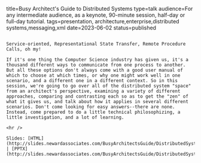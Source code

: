 title=Busy Architect's Guide   to Distributed Systems
type=talk
audience=For any intermediate audience, as a keynote, 90-minute session, half-day or full-day tutorial.
tags=presentation, architecture,enterprise,distributed systems,messaging,xml
date=2023-06-02
status=published
~~~~~~

Service-oriented, Representational State Transfer, Remote Procedure Calls, oh my!

If it's one thing the Computer Science industry has given us, it's a thousand different ways to communicate from one process to another. But all these options don't always come with a good user manual of which to choose at which times, or why one might work well in one scenario, and a different one in a different context. So in this session, we're going to go over all of the distributed system "space" from an architect's perspective, examining a variety of different approaches, comparing and contrasting each so as to get the "zen" of what it gives us, and talk about how it applies in several different scenarios. Don't come looking for easy answers--there are none. Instead, come prepared to do a little technical philosophizing, a little investigation, and a lot of learning.
    
<hr />

Slides: [HTML](http://slides.newardassociates.com/BusyArchitectsGuide/DistributedSystems.html) | [PPTX](http://slides.newardassociates.com/BusyArchitectsGuide/DistributedSystems.pptx)

